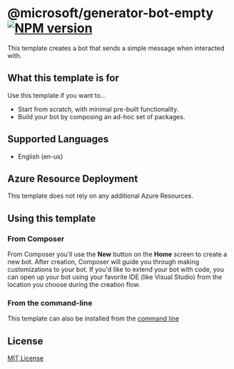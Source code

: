 # @microsoft/generator-bot-empty [![NPM version][npm-image]][npm-url]

This template creates a bot that sends a simple message when interacted with.

## What this template is for

Use this template if you want to...

- Start from scratch, with minimal pre-built functionality.
- Build your bot by composing an ad-hoc set of packages.

## Supported Languages

- English (en-us)

## Azure Resource Deployment

This template does not rely on any additional Azure Resources.

## Using this template

### From Composer

From Composer you'll use the **New** button on the **Home** screen to create a new bot. After creation, Composer will guide you through making customizations to your bot. If you'd like to extend your bot with code, you can open up your bot using your favorite IDE (like Visual Studio) from the location you choose during the creation flow.

### From the command-line

This template can also be installed from the [command line][command-line]

## License

[MIT License][license]

[composer]: https://github.com/microsoft/botframework-composer
[yeoman]: https://yeoman.io
[npm]: https://npmjs.com
[nodejs]: https://nodejs.org/
[license]: https://github.com/microsoft/botframework-components/blob/main/LICENSE
[npm-image]: https://badge.fury.io/js/%40microsoft%2Fgenerator-bot-empty.svg
[npm-url]: https://www.npmjs.com/package/@microsoft/generator-bot-empty
[command-line]: https://github.com/microsoft/botframework-components/blob/main/generators/command-line-instructions